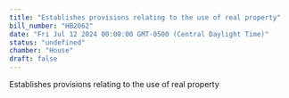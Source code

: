 ```yaml
---
title: "Establishes provisions relating to the use of real property"
bill_number: "HB2062"
date: "Fri Jul 12 2024 00:00:00 GMT-0500 (Central Daylight Time)"
status: "undefined"
chamber: "House"
draft: false
---
```

Establishes provisions relating to the use of real property
